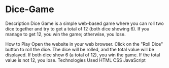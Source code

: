 # Dice-Game

Description
Dice Game is a simple web-based game where you can roll two dice together and try to get a total of 12 (both dice showing 6). If you manage to get 12, you win the game; otherwise, you lose.



How to Play
Open the website in your web browser.
Click on the "Roll Dice" button to roll the dice.
The dice will be rolled, and the total value will be displayed.
If both dice show 6 (a total of 12), you win the game.
If the total value is not 12, you lose.
Technologies Used
HTML
CSS
JavaScript
